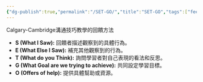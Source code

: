 ```yaml
---
{"dg-publish":true,"permalink":"/SET-GO/","title":"SET-GO","tags":["feedback","education","communication"],"created":"2025-07-09T10:22","updated":"2025-07-09T10:29"}
---
```


Calgary-Cambridge溝通技巧教學的回饋方法

- **S (What I Saw):** 回饋者描述觀察到的具體行為。
- **E (What Else I Saw):** 補充其他觀察到的行為。
- **T (What do you Think):** 詢問學習者對自己表現的看法和反思。
- **G (What Goal are we trying to achieve):** 共同設定學習目標。
- **O (Offers of help):** 提供具體幫助或資源。

